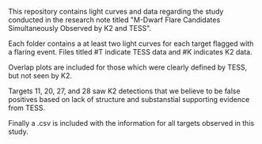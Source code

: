 This repository contains light curves and data regarding the study conducted in the research note titled "M-Dwarf Flare Candidates Simultaneously Observed by K2 and TESS".

Each folder contains a at least two light curves for each target flagged with a flaring event. Files titled #T indicate TESS data and #K indicates K2 data.

Overlap plots are included for those which were clearly defined by TESS, but not seen by K2. 

Targets 11, 20, 27, and 28 saw K2 detections that we believe to be false positives based on lack of structure and substanstial supporting evidence from TESS.

Finally a .csv is included with the information for all targets observed in this study.
